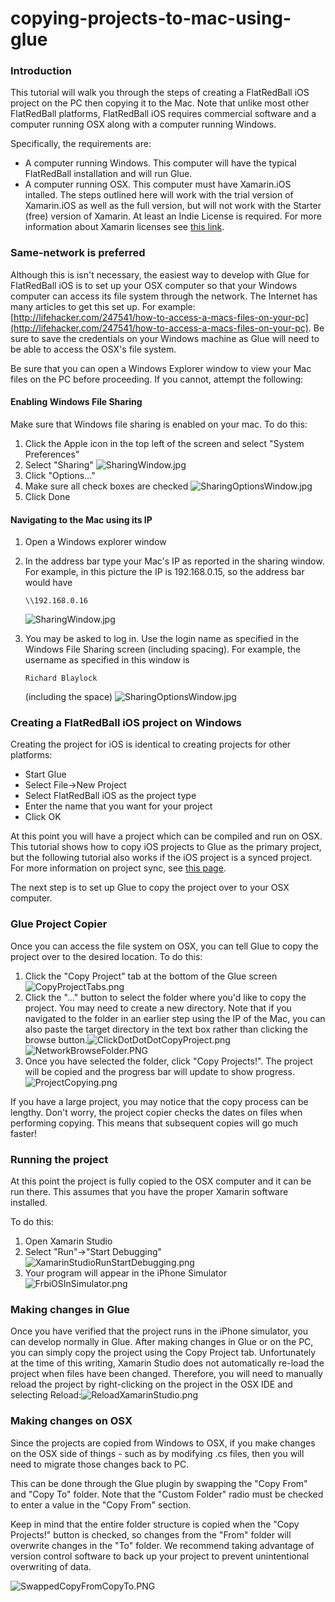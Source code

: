 # copying-projects-to-mac-using-glue

### Introduction

This tutorial will walk you through the steps of creating a FlatRedBall iOS project on the PC then copying it to the Mac. Note that unlike most other FlatRedBall platforms, FlatRedBall iOS requires commercial software and a computer running OSX along with a computer running Windows.

Specifically, the requirements are:

* A computer running Windows. This computer will have the typical FlatRedBall installation and will run Glue.
* A computer running OSX. This computer must have Xamarin.iOS intalled. The steps outlined here will work with the trial version of Xamarin.iOS as well as the full version, but will not work with the Starter (free) version of Xamarin. At least an Indie License is required. For more information about Xamarin licenses see [this link](https://store.xamarin.com/).

### Same-network is preferred

Although this is isn't necessary, the easiest way to develop with Glue for FlatRedBall iOS is to set up your OSX computer so that your Windows computer can access its file system through the network. The Internet has many articles to get this set up. For example: [http://lifehacker.com/247541/how-to-access-a-macs-files-on-your-pc](http://lifehacker.com/247541/how-to-access-a-macs-files-on-your-pc). Be sure to save the credentials on your Windows machine as Glue will need to be able to access the OSX's file system.

Be sure that you can open a Windows Explorer window to view your Mac files on the PC before proceeding. If you cannot, attempt the following:

#### Enabling Windows File Sharing

Make sure that Windows file sharing is enabled on your mac. To do this:

1. Click the Apple icon in the top left of the screen and select "System Preferences"
2. Select "Sharing" ![SharingWindow.jpg](../../../../media/migrated\_media-SharingWindow.jpg)
3. Click "Options..."
4. Make sure all check boxes are checked ![SharingOptionsWindow.jpg](../../../../media/migrated\_media-SharingOptionsWindow.jpg)
5. Click Done

#### Navigating to the Mac using its IP

1. Open a Windows explorer window
2.  In the address bar type your Mac's IP as reported in the sharing window. For example, in this picture the IP is 192.168.0.15, so the address bar would have

    ```
    \\192.168.0.16
    ```

    ![SharingWindow.jpg](../../../../media/migrated\_media-SharingWindow.jpg)
3.  You may be asked to log in. Use the login name as specified in the Windows File Sharing screen (including spacing). For example, the username as specified in this window is

    ```
    Richard Blaylock
    ```

    (including the space) ![SharingOptionsWindow.jpg](../../../../media/migrated\_media-SharingOptionsWindow.jpg)

### Creating a FlatRedBall iOS project on Windows

Creating the project for iOS is identical to creating projects for other platforms:

* Start Glue
* Select File->New Project
* Select FlatRedBall iOS as the project type
* Enter the name that you want for your project
* Click OK

At this point you will have a project which can be compiled and run on OSX. This tutorial shows how to copy iOS projects to Glue as the primary project, but the following tutorial also works if the iOS project is a synced project. For more information on project sync, see [this page](../../../../frb/docs/index.php).

The next step is to set up Glue to copy the project over to your OSX computer.

### Glue Project Copier

Once you can access the file system on OSX, you can tell Glue to copy the project over to the desired location. To do this:

1. Click the "Copy Project" tab at the bottom of the Glue screen![CopyProjectTabs.png](../../../../media/migrated\_media-CopyProjectTabs.png)
2. Click the "..." button to select the folder where you'd like to copy the project. You may need to create a new directory. Note that if you navigated to the folder in an earlier step using the IP of the Mac, you can also paste the target directory in the text box rather than clicking the browse button.![ClickDotDotDotCopyProject.png](../../../../media/migrated\_media-ClickDotDotDotCopyProject.png)![NetworkBrowseFolder.PNG](../../../../media/migrated\_media-NetworkBrowseFolder.PNG)
3. Once you have selected the folder, click "Copy Projects!". The project will be copied and the progress bar will update to show progress. ![ProjectCopying.png](../../../../media/migrated\_media-ProjectCopying.png)

If you have a large project, you may notice that the copy process can be lengthy. Don't worry, the project copier checks the dates on files when performing copying. This means that subsequent copies will go much faster!

### Running the project

At this point the project is fully copied to the OSX computer and it can be run there. This assumes that you have the proper Xamarin software installed.

To do this:

1. Open Xamarin Studio
2. Select "Run"->"Start Debugging"![XamarinStudioRunStartDebugging.png](../../../../media/migrated\_media-XamarinStudioRunStartDebugging.png)
3. Your program will appear in the iPhone Simulator ![FrbiOSInSimulator.png](../../../../media/migrated\_media-FrbiOSInSimulator.png)

### Making changes in Glue

Once you have verified that the project runs in the iPhone simulator, you can develop normally in Glue. After making changes in Glue or on the PC, you can simply copy the project using the Copy Project tab. Unfortunately at the time of this writing, Xamarin Studio does not automatically re-load the project when files have been changed. Therefore, you will need to manually reload the project by right-clicking on the project in the OSX IDE and selecting Reload:![ReloadXamarinStudio.png](../../../../media/migrated\_media-ReloadXamarinStudio.png)

### Making changes on OSX

Since the projects are copied from Windows to OSX, if you make changes on the OSX side of things - such as by modifying .cs files, then you will need to migrate those changes back to PC.

This can be done through the Glue plugin by swapping the "Copy From" and "Copy To" folder. Note that the "Custom Folder" radio must be checked to enter a value in the "Copy From" section.

Keep in mind that the entire folder structure is copied when the "Copy Projects!" button is checked, so changes from the "From" folder will overwrite changes in the "To" folder. We recommend taking advantage of version control software to back up your project to prevent unintentional overwriting of data.

![SwappedCopyFromCopyTo.PNG](../../../../media/migrated\_media-SwappedCopyFromCopyTo.PNG)
